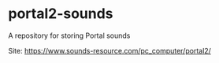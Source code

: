 # portal2-sounds
A repository for storing Portal sounds


Site: https://www.sounds-resource.com/pc_computer/portal2/
